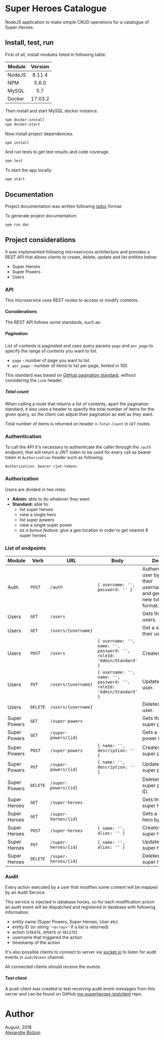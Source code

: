 
# Super Heroes Catalogue

NodeJS application to make simple CRUD operations for a catalogue of Super Heroes.


## Install, test, run

First of all, install modules listed in following table:

| Module   |  Version  |
|----------|:---------:|
| NodeJS   | 8.11.4    |
| NPM      | 5.6.0     |
| MySQL    | 5.7       |
| Docker   | 17.03.2   |


Then install and start MySQL docker instance.

```bash
npm docker:install
npm docker:start
```

Now install project dependencies.

```bash
npm install
```

And run tests to get test results and code coverage.

```bash
npm test
```

To start the app locally:

```bash
npm start
```


## Documentation

Project documentation was written following [jsdoc](http://usejsdoc.org) format.

To generate project documentation:

```bash
npm run doc
```


## Project considerations

It was implemented following microservices architecture and provides a REST API that allows clients to create, delete, update and list entities below:

- Super Heroes
- Super Powers
- Users


### API

This microservice uses REST routes to access or modify contents.

#### Considerations

The REST API follows some standards, such as:

##### Pagination

List of contents is paginated and uses query params `page` and `per_page` to specify the range of contents you want to list.

- `page` - number of page you want to list
- `per_page` - number of items to list per page, limited in 100

This standard was based on [GitHub pagination standard](https://developer.github.com/v3/guides/traversing-with-pagination/#navigating-through-the-pages), without considering the `Link` header.

##### Total count

When calling a route that returns a list of contents, apart the pagination standard, it also uses a header to specify the total number of items for the given query, so the client can adjust their pagination as well as they want.

Total number of items is returned on header `X-Total-Count` in `GET` routes.


### Authentication

To call the API it's necessary to authenticate the caller through the `/auth` endpoint, that will return a JWT token to be used for every call as bearer token in `Authorization` header such as following:

```
Authorization: bearer <jwt-token>
```


### Authorization

Users are divided in two roles:

- **Admin:** able to do whatever they want.
- **Standard:** able to:
  - list super heroes
  - view a single hero
  - list super powers
  - view a single super power
  - _as a bonus feature:_ give a geo location in order to get nearest 8 super heroes


### List of endpoints

| Module | Verb   | URL | Body | Description |
|--------|--------|-----|------|-------------|
| Auth   | `POST` | `/auth` | `{ username: '', password: '' }` | Authenticates a user by validating their username/password and gererating a new token in JWT format. |
| Users | `GET`  | `/users` | | Gets the list of users. |
| Users | `GET`  | `/users/{username}` | | Get a single user by their username. |
| Users | `POST` | `/users` | `{ username: '', name: '', password: '', roleId: 'Admin/Standard' }` | Creates a new user. |
| Users | `PUT` | `/users/{username}` | `{ username: '', name: '', password: '', roleId: 'Admin/Standard' }` | Updates an existing user. |
| Users | `DELETE` | `/users/{username}` | | Deletes an existing user. |
| Super Powers | `GET` | `/super-powers` | | Gets the list of super powers. |
| Super Powers | `GET` | `/super-powers/{id}` | | Gets a single super power by its ID. |
| Super Powers | `POST` | `/super-powers` | `{ name: '', description: '' }` | Creates a new super power. |
| Super Powers | `PUT` |  `/super-powers/{id}` | `{ name: '', description: '' }` | Updates an existing super power. |
| Super Powers | `DELETE` | `/super-powers/{id}` | | Deletes an existing super power by its ID. |
| Super Heroes | `GET` | `/super-heroes` | | Gets the list of super hero. |
| Super Heroes | `GET` | `/super-heroes/{id}` | | Gets a single super hero by its ID. |
| Super Heroes | `POST`| `/super-heroes` | `{ name: '', alias: '' }` | Creates a new super hero. |
| Super Heroes | `PUT` | `/super-heroes/{id}` | `{ name: '', alias: '' }` | Updates an existing super hero. |
| Super Heroes | `DELETE` | `/super-heroes/{id}` | | Deletes an existing super hero by its ID. |

### Audit

Every action executed by a user that modifies some content will be mapped by an Audit Service.

This service is injected in database hooks, so for each modification action an audit event will be dispatched and registered in database with following information:

- entity name (Super Powers, Super Heroes, User etc)
- entity ID (or string `"<array>"` if a list is returned)
- action (`CREATE`, `UPDATE` or `DELETE`)
- username that triggered the action
- timestamp of the action

It's also possible clients to connect to server via [socket.io](https://socket.io/docs/) to listen for audit events in `auditEvent` channel.

All connected clients should receive the events.

#### Test client

A push client was created to test receiving audit event messages from this server and can be found on GitHub [ms-superheroes-testclient](https://github.com/bolzon/ms-superheroes-testclient) repo.

# Author

August, 2018<br/>
[Alexandre Bolzon](https://about.me/bolzon)
